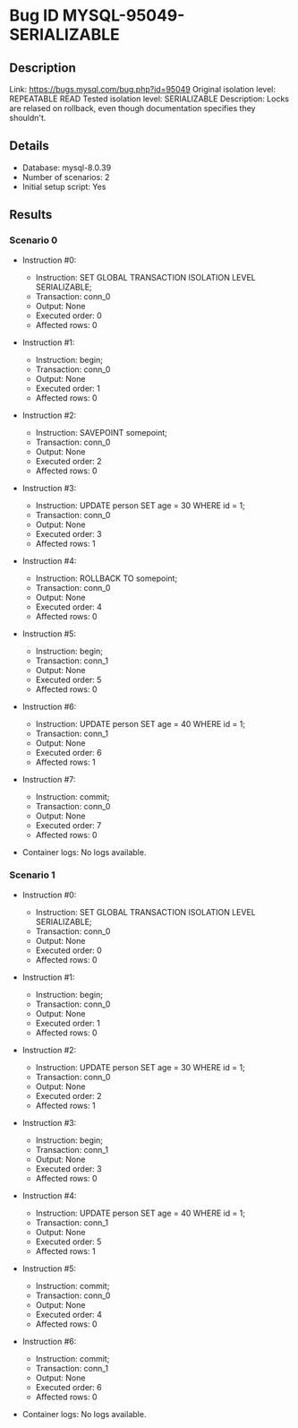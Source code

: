 # Bug ID MYSQL-95049-SERIALIZABLE

## Description

Link:                     https://bugs.mysql.com/bug.php?id=95049
Original isolation level: REPEATABLE READ
Tested isolation level:   SERIALIZABLE
Description:              Locks are relased on rollback, even though documentation specifies they shouldn't.


## Details
 * Database: mysql-8.0.39
 * Number of scenarios: 2
 * Initial setup script: Yes

## Results
### Scenario 0
 * Instruction #0:
     - Instruction:  SET GLOBAL TRANSACTION ISOLATION LEVEL SERIALIZABLE;
     - Transaction: conn_0
     - Output: None
     - Executed order: 0
     - Affected rows: 0
 * Instruction #1:
     - Instruction:  begin;
     - Transaction: conn_0
     - Output: None
     - Executed order: 1
     - Affected rows: 0
 * Instruction #2:
     - Instruction:  SAVEPOINT somepoint;
     - Transaction: conn_0
     - Output: None
     - Executed order: 2
     - Affected rows: 0
 * Instruction #3:
     - Instruction:  UPDATE person SET age = 30 WHERE id = 1;
     - Transaction: conn_0
     - Output: None
     - Executed order: 3
     - Affected rows: 1
 * Instruction #4:
     - Instruction:  ROLLBACK TO somepoint;
     - Transaction: conn_0
     - Output: None
     - Executed order: 4
     - Affected rows: 0
 * Instruction #5:
     - Instruction:  begin;
     - Transaction: conn_1
     - Output: None
     - Executed order: 5
     - Affected rows: 0
 * Instruction #6:
     - Instruction:  UPDATE person SET age = 40 WHERE id = 1;
     - Transaction: conn_1
     - Output: None
     - Executed order: 6
     - Affected rows: 1
 * Instruction #7:
     - Instruction:  commit;
     - Transaction: conn_0
     - Output: None
     - Executed order: 7
     - Affected rows: 0

 * Container logs:
   No logs available.

### Scenario 1
 * Instruction #0:
     - Instruction:  SET GLOBAL TRANSACTION ISOLATION LEVEL SERIALIZABLE;
     - Transaction: conn_0
     - Output: None
     - Executed order: 0
     - Affected rows: 0
 * Instruction #1:
     - Instruction:  begin;
     - Transaction: conn_0
     - Output: None
     - Executed order: 1
     - Affected rows: 0
 * Instruction #2:
     - Instruction:  UPDATE person SET age = 30 WHERE id = 1;
     - Transaction: conn_0
     - Output: None
     - Executed order: 2
     - Affected rows: 1
 * Instruction #3:
     - Instruction:  begin;
     - Transaction: conn_1
     - Output: None
     - Executed order: 3
     - Affected rows: 0
 * Instruction #4:
     - Instruction:  UPDATE person SET age = 40 WHERE id = 1;
     - Transaction: conn_1
     - Output: None
     - Executed order: 5
     - Affected rows: 1
 * Instruction #5:
     - Instruction:  commit;
     - Transaction: conn_0
     - Output: None
     - Executed order: 4
     - Affected rows: 0
 * Instruction #6:
     - Instruction:  commit;
     - Transaction: conn_1
     - Output: None
     - Executed order: 6
     - Affected rows: 0

 * Container logs:
   No logs available.
